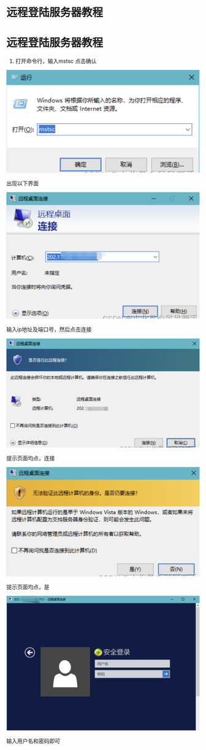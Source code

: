 # 远程登陆服务器教程




# 远程登陆服务器教程



1. 打开命令行，输入mstsc 点击确认

![image-20240810201947787](./images/image-20240810201947787.png)

出现以下界面

![image-20240810202006866](./images/image-20240810202006866.png)

输入ip地址及端口号，然后点击连接

![image-20240810202023321](./images/image-20240810202023321.png)

提示页面均点，连接

![image-20240810202039982](./images/image-20240810202039982.png)

提示页面均点，是

![image-20240810202057308](./images/image-20240810202057308.png)

输入用户名和密码即可

